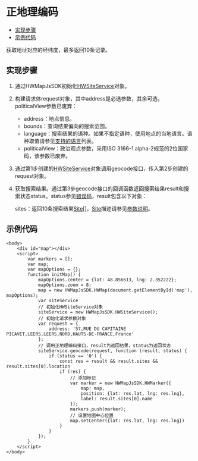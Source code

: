 # 正地理编码<a name="ZH-CN_TOPIC_0000001145781009"></a>

-   [实现步骤](#section8420822175014)
-   [示例代码](#section48971631185010)

获取地址对应的经纬度，最多返回10条记录。

## 实现步骤<a name="section8420822175014"></a>

1.  通过HWMapJsSDK初始化[HWSiteService](zh-cn_topic_0000001099181268.md)对象。
2.  构建请求体request对象，其中address是必选参数，其余可选，politicalView参数已废弃：
    -   address：地点信息。
    -   bounds：查询结果偏向的搜索范围。
    -   language：搜索结果的语种。如果不指定语种，使用地点的当地语言。语种取值请参见[支持的语言](zh-cn_topic_0000001050162856.md)列表。
    -   politicalView：政治观点参数，采用ISO 3166-1 alpha-2规范的2位国家码，该参数已废弃。

3.  通过第1步创建的[HWSiteService](zh-cn_topic_0000001099181268.md)对象调用geocode接口，传入第2步创建的request对象。
4.  获取搜索结果。通过第3步geocode接口的回调函数返回搜索结果result和搜索状态status。status参见[错误码](zh-cn_topic_0000001145780991.md)，result包含以下对象：

    sites：返回10条搜索结果[Site](zh-cn_topic_0000001145860985.md#s60f796f99e2a42589d569ce7de36a113)\[\]，[Site](zh-cn_topic_0000001145860985.md#s60f796f99e2a42589d569ce7de36a113)描述请参见[参数说明](zh-cn_topic_0000001145860985.md)。


## 示例代码<a name="section48971631185010"></a>

```
<body>
    <div id="map"></div>
    <script>
        var markers = [];
        var map;
        var mapOptions = {};
        function initMap() {
            mapOptions.center = {lat: 48.856613, lng: 2.352222};
            mapOptions.zoom = 8;
            map = new HWMapJsSDK.HWMap(document.getElementById('map'), mapOptions);
            var siteService
            // 初始化HWSiteService对象
            siteService = new HWMapJsSDK.HWSiteService();
            // 初始化请求参数对象
            var request = {
                address: '57,RUE DU CAPITAINE PICAVET,LEERS,LEERS,NORD,HAUTS-DE-FRANCE,France'
            };
            // 调用正地理编码接口，result为返回结果，status为返回状态
            siteService.geocode(request, function (result, status) {
                if (status == '0') {
                    const res = result && result.sites && result.sites[0].location
                    if (res) {
                        // 添加标记
                        var marker = new HWMapJsSDK.HWMarker({
                            map: map,
                            position: {lat: res.lat, lng: res.lng},
                            label: result.sites[0].name
                        });
                        markers.push(marker);
                        // 设置地图中心位置
                        map.setCenter({lat: res.lat, lng: res.lng})
                    }
                }
            });
        }
    </script>
</body>
```

